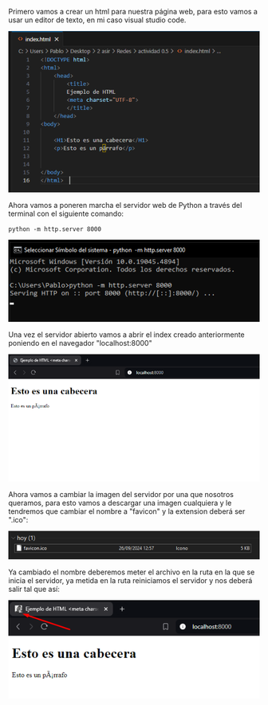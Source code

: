 Primero vamos a crear un html para nuestra página web, para esto vamos a usar un editor de texto, en mi caso visual studio code.

![Screenshot2](imagenes/Screenshot_2.png)

Ahora vamos a poneren marcha el servidor web de Python a través del terminal con el siguiente comando:

```
python -m http.server 8000
```
![Screenshot1](imagenes/Screenshot_1.png)

Una vez el servidor abierto vamos a abrir el index creado anteriormente poniendo en el navegador "localhost:8000"

![Screenshot3](imagenes/Screenshot_3.png)

Ahora vamos a cambiar la imagen del servidor por una que nosotros queramos, para esto vamos a descargar una imagen cualquiera y le tendremos que cambiar el nombre a "favicon" y la extension deberá ser ".ico":

![Screenshot4](imagenes/Screenshot_4.png)

Ya cambiado el nombre deberemos meter el archivo en la ruta en la que se inicia el servidor, ya metida en la ruta reiniciamos el servidor y nos deberá salir tal que así:

![Screenshot5](imagenes/Screenshot_5.png)
